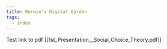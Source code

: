 ```yaml
---
title: Berwin's Digital Garden
tags:
  - index
---
```



Test link to pdf [[1st_Presentation__Social_Choice_Theory.pdf]]




